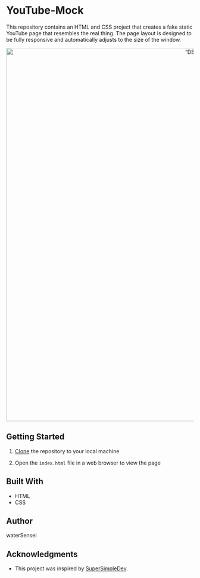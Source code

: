 # YouTube-Mock

This repository contains an HTML and CSS project that creates a fake static YouTube page that resembles the real thing. The page layout is designed to be fully responsive and automatically adjusts to the size of the window.

<p align="center">
<!--   <img src="/README/overview.png" alt= “Overview” width="800" > -->
  <img src="/README/DEMO.gif" alt= “DEMO” width="1000" >
</p>

## Getting Started

1. [Clone](https://github.com/waterSensei/YouTube-Mock.git "YouTube-Mock") the repository to your local machine

2. Open the `index.html` file in a web browser to view the page

## Built With

- HTML
- CSS

## Author

waterSensei

## Acknowledgments

- This project was inspired by [SuperSimpleDev](https://www.youtube.com/watch?v=G3e-cpL7ofc&t=11773s&ab_channel=SuperSimpleDev).

